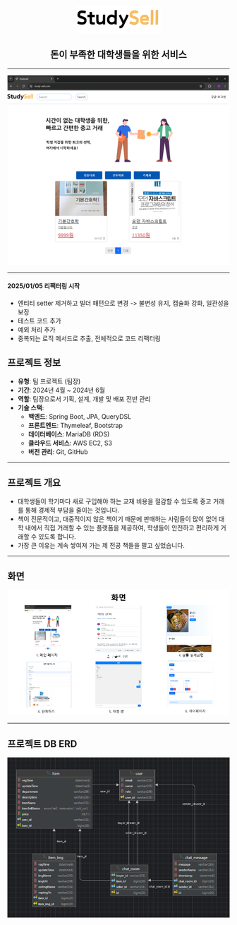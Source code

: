 <div align="center">
    <img src="src/main/resources/static/images/StudySell.png" alt="StudySell Project Image">
   <h2>돈이 부족한 대학생들을 위한 서비스</h2>
</div>

---
<div align="center">
    <img src="readmeImage/img.png" width="550">
</div>

---
#### 2025/01/05 리팩터링 시작
- 엔티티 setter 제거하고 빌더 패턴으로 변경 -> 불변성 유지, 캡슐화 강화, 일관성을 보장
- 테스트 코드 추가
- 예외 처리 추가
- 중복되는 로직 메서드로 추출, 전체적으로 코드 리팩터링
## 프로젝트 정보
- **유형**: 팀 프로젝트 (팀장)
- **기간**: 2024년 4월 ~ 2024년 6월
- **역할**: 팀장으로서 기획, 설계, 개발 및 배포 전반 관리
- **기술 스택**:
    - **백엔드**: Spring Boot, JPA, QueryDSL
    - **프론트엔드**: Thymeleaf, Bootstrap
    - **데이터베이스**: MariaDB (RDS)
    - **클라우드 서비스**: AWS EC2, S3
    - **버전 관리**: Git, GitHub
---

## 프로젝트 개요
- 대학생들이 학기마다 새로 구입해야 하는 교재 비용을 절감할 수 있도록 중고 거래를 통해 경제적 부담을 줄이는 것입니다. 
- 책이 전문적이고, 대중적이지 않은 책이기 때문에 판매하는 사람들이 많이 없어 대학 내에서 직접 거래할 수 있는 플랫폼을 제공하여,
학생들이 안전하고 편리하게 거래할 수 있도록 합니다.
- 가장 큰 이유는 계속 쌓여져 가는 제 전공 책들을 팔고 싶었습니다.
---
## 화면
<div align="center">
    <img src="readmeImage/img_7.png" width="700">
</div>

---
## 프로젝트 DB ERD
<div align="center">
    <img src="readmeImage/img_8.png" width="700">
</div>
